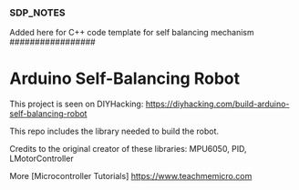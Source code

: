 ### SDP_NOTES ###
Added here for C++ code template for self balancing mechanism
#################

# Arduino Self-Balancing Robot

This project is seen on DIYHacking: https://diyhacking.com/build-arduino-self-balancing-robot

This repo includes the library needed to build the robot.

Credits to the original creator of these libraries: 
  MPU6050, 
  PID, 
  LMotorController
  
  
  
More [Microcontroller Tutorials] https://www.teachmemicro.com
